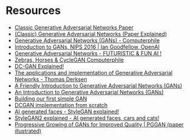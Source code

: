 
# Resources
- [Classic Generative Adversarial Networks Paper](https://arxiv.org/abs/1406.2661)
- [(Classic) Generative Adversarial Networks (Paper Explained)](https://www.youtube.com/watch?v=eyxmSmjmNS0&ab_channel=YannicKilcher) 
- [Generative Adversarial Networks (GANs) - Computerphile](https://www.youtube.com/watch?v=Sw9r8CL98N0&ab_channel=Computerphile)
- [Introduction to GANs, NIPS 2016 | Ian Goodfellow, OpenAI](https://www.youtube.com/watch?v=9JpdAg6uMXs&ab_channel=PreserveKnowledge)
- [Generative Adversarial Networks - FUTURISTIC & FUN AI !](https://www.youtube.com/watch?v=O8LAi6ksC80&ab_channel=CodeEmporium)
- [Zebras, Horses & CycleGAN Computerphile](https://www.youtube.com/watch?v=T-lBMrjZ3_0&ab_channel=Computerphile)
- [DC-GAN Explained!](https://www.youtube.com/watch?v=EYrt7fGyA08&ab_channel=HenryAILabs)
- [The applications and implementation of Generative Adversarial Networks - Thomas Derksen](https://www.youtube.com/watch?v=FZIZCRJbAAs&ab_channel=PyGrunnUseraccount)
- [A Friendly Introduction to Generative Adversarial Networks (GANs)](https://www.youtube.com/watch?v=8L11aMN5KY8&ab_channel=Serrano.Academy)
- [An Introduction to Generative Adversarial Networks (GANs)](https://www.youtube.com/watch?v=OXWvrRLzEaU&ab_channel=AladdinPersson)
- [Building our first simple GAN](https://www.youtube.com/watch?v=OljTVUVzPpM&ab_channel=AladdinPersson)
- [DCGAN implementation from scratch](https://www.youtube.com/watch?v=IZtv9s_Wx9I&ab_channel=AladdinPersson)
- [AI generated faces - StyleGAN explained!](https://www.youtube.com/watch?v=4LNO8nLxF4Y&list=PLcp6ZnH4WYlbra9TYePMD1vht6ScbQFB4&ab_channel=AIBites)
- [StyleGAN2 explained - AI generated faces, cars and cats!](https://www.youtube.com/watch?v=841UAo7Ax5w&list=PLcp6ZnH4WYlbra9TYePMD1vht6ScbQFB4&index=2&ab_channel=AIBites)
- [Progressive Growing of GANs for Improved Quality | PGGAN (paper illustrated)](https://www.youtube.com/watch?v=bXffGPbu2Qc&list=PLcp6ZnH4WYlbra9TYePMD1vht6ScbQFB4&index=3&ab_channel=AIBites)
<!-- # Table Of Contents
-  [In a Nutshell](#in-a-nutshell)
-  [In Details](#in-details)
-  [Future Work](#future-work)
-  [Contributing](#contributing)
-  [Acknowledgments](#acknowledgments)

# In a Nutshell   
In a nutshell here's how to use this template, so **for example** assume you want to implement ResNet-18 to train mnist, so you should do the following:
- In `modeling`  folder create a python file named whatever you like, here we named it `example_model.py` . In `modeling/__init__.py` file, you can build a function named `build_model` to call your model

```python
from .example_model import ResNet18

def build_model(cfg):
    model = ResNet18(cfg.MODEL.NUM_CLASSES)
    return model
``` 

   
- In `engine`  folder create a model trainer function and inference function. In trainer function, you need to write the logic of the training process, you can use some third-party library to decrease the repeated stuff.

```python
# trainer
def do_train(cfg, model, train_loader, val_loader, optimizer, scheduler, loss_fn):
 """
 implement the logic of epoch:
 -loop on the number of iterations in the config and call the train step
 -add any summaries you want using the summary
 """
pass

# inference
def inference(cfg, model, val_loader):
"""
implement the logic of the train step
- run the tensorflow session
- return any metrics you need to summarize
 """
pass
```

- In `tools`  folder, you create the `train.py` .  In this file, you need to get the instances of the following objects "Model",  "DataLoader”, “Optimizer”, and config
```python
# create instance of the model you want
model = build_model(cfg)

# create your data generator
train_loader = make_data_loader(cfg, is_train=True)
val_loader = make_data_loader(cfg, is_train=False)

# create your model optimizer
optimizer = make_optimizer(cfg, model)
```

- Pass the all these objects to the function `do_train` , and start your training
```python
# here you train your model
do_train(cfg, model, train_loader, val_loader, optimizer, None, F.cross_entropy)
```

**You will find a template file and a simple example in the model and trainer folder that shows you how to try your first model simply.**


# In Details
```
├──  config
│    └── defaults.py  - here's the default config file.
│
│
├──  configs  
│    └── train_mnist_softmax.yml  - here's the specific config file for specific model or dataset.
│ 
│
├──  data  
│    └── datasets  - here's the datasets folder that is responsible for all data handling.
│    └── transforms  - here's the data preprocess folder that is responsible for all data augmentation.
│    └── build.py  		   - here's the file to make dataloader.
│    └── collate_batch.py   - here's the file that is responsible for merges a list of samples to form a mini-batch.
│
│
├──  engine
│   ├── trainer.py     - this file contains the train loops.
│   └── inference.py   - this file contains the inference process.
│
│
├── layers              - this folder contains any customed layers of your project.
│   └── conv_layer.py
│
│
├── modeling            - this folder contains any model of your project.
│   └── example_model.py
│
│
├── solver             - this folder contains optimizer of your project.
│   └── build.py
│   └── lr_scheduler.py
│   
│ 
├──  tools                - here's the train/test model of your project.
│    └── train_net.py  - here's an example of train model that is responsible for the whole pipeline.
│ 
│ 
└── utils
│    ├── logger.py
│    └── any_other_utils_you_need
│ 
│ 
└── tests					- this foler contains unit test of your project.
     ├── test_data_sampler.py
```


# Future Work

# Contributing
Any kind of enhancement or contribution is welcomed.


# Acknowledgments -->

